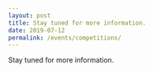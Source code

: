 ```yaml
---
layout: post
title: Stay tuned for more information. 
date: 2019-07-12 
permalink: /events/competitions/
---
```


Stay tuned for more information.
